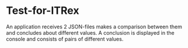 # Test-for-ITRex
An application receives 2 JSON-files makes a comparison between them and concludes about different values. A conclusion is displayed in the console and consists of pairs of different values.
